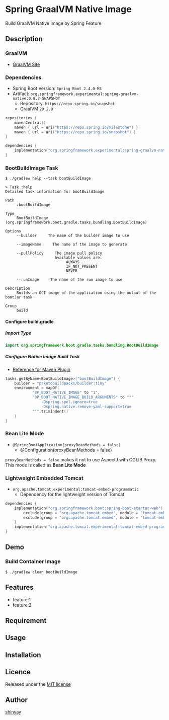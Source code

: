 # Spring GraalVM Native Image

Build GraalVM Native Image by Spring Feature

## Description
### GraalVM
- [GraalVM Site](https://www.graalvm.org/)

### Dependencies
- Spring Boot Version: `Spring Boot 2.4.0-M3`
- Artifact: `org.springframework.experimental:spring-graalvm-native:0.8.2-SNAPSHOT`
  - Repository: `https://repo.spring.io/snapshot`
  - GraalVM `20.2.0`

```kotlin
repositories {
	mavenCentral()
	maven { url = uri("https://repo.spring.io/milestone") }
	maven { url = uri("https://repo.spring.io/snapshot") }
}

dependencies {
	implementation("org.springframework.experimental:spring-graalvm-native:0.8.2-SNAPSHOT")
}
```

### BootBuildImage Task

```shell script
$ ./gradlew help --task bootBuildImage

> Task :help
Detailed task information for bootBuildImage

Path
     :bootBuildImage

Type
     BootBuildImage (org.springframework.boot.gradle.tasks.bundling.BootBuildImage)

Options
     --builder     The name of the builder image to use

     --imageName     The name of the image to generate

     --pullPolicy     The image pull policy
                      Available values are:
                           ALWAYS
                           IF_NOT_PRESENT
                           NEVER

     --runImage     The name of the run image to use

Description
     Builds an OCI image of the application using the output of the bootJar task

Group
     build
```

#### Configure build.gradle
##### Import Type
```kotlin
import org.springframework.boot.gradle.tasks.bundling.BootBuildImage
```

##### Configure Native Image Build Task

- [Reference for Maven Plugin](https://repo.spring.io/milestone/org/springframework/experimental/spring-graalvm-native-docs/0.8.0/spring-graalvm-native-docs-0.8.0.zip!/reference/index.html#_configure_the_maven_plugin)
 
```kotlin
tasks.getByName<BootBuildImage>("bootBuildImage") {
	builder = "paketobuildpacks/builder:tiny"
	environment = mapOf(
			"BP_BOOT_NATIVE_IMAGE" to "1",
			"BP_BOOT_NATIVE_IMAGE_BUILD_ARGUMENTS" to """
                -Dspring.spel.ignore=true                
                -Dspring.native.remove-yaml-support=true
            """.trimIndent()
	)
}
```

### Bean Lite Mode
- `@SpringBootApplication(proxyBeanMethods = false)`
  - @Configuration(proxyBeanMethods = false)

`proxyBeanMethods = false` makes it not to use AspectJ with CGLIB Proxy.
This mode is called as **Bean Lite Mode**

### Lightweight Embedded Tomcat
- `org.apache.tomcat.experimental:tomcat-embed-programmatic`
  - Dependency for the lightweight version of Tomcat

```kotlin
dependencies {
	implementation("org.springframework.boot:spring-boot-starter-web") {
		exclude(group = "org.apache.tomcat.embed", module = "tomcat-embed-core")
		exclude(group = "org.apache.tomcat.embed", module = "tomcat-embed-websocket")
	}
	implementation("org.apache.tomcat.experimental:tomcat-embed-programmatic:${dependencyManagement.importedProperties["tomcat.version"]}")
}
```

## Demo
### Build Container Image
```shell script
$ ./gradlew clean bootBuildImage
```



## Features

- feature:1
- feature:2

## Requirement

## Usage

## Installation

## Licence

Released under the [MIT license](https://gist.githubusercontent.com/shinyay/56e54ee4c0e22db8211e05e70a63247e/raw/34c6fdd50d54aa8e23560c296424aeb61599aa71/LICENSE)

## Author

[shinyay](https://github.com/shinyay)
